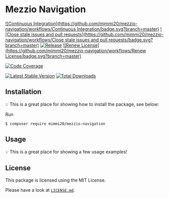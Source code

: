 # Mezzio Navigation

[![Continuous Integration](https://github.com/mimmi20/mezzio-navigation/workflows/Continuous Integration/badge.svg?branch=master)](https://github.com/mimmi20/mezzio-navigation/actions)
[![Close stale issues and pull requests](https://github.com/mimmi20/mezzio-navigation/workflows/Close stale issues and pull requests/badge.svg?branch=master)](https://github.com/mimmi20/mezzio-navigation/actions)
[![Release](https://github.com/mimmi20/mezzio-navigation/workflows/Release/badge.svg?branch=master)](https://github.com/mimmi20/mezzio-navigation/actions)
[![Renew License](https://github.com/mimmi20/mezzio-navigation/workflows/Renew License/badge.svg?branch=master)](https://github.com/mimmi20/mezzio-navigation/actions)

[![Code Coverage](https://codecov.io/gh/mimmi20/mezzio-navigation/branch/master/graph/badge.svg)](https://codecov.io/gh/mimmi20/mezzio-navigation)

[![Latest Stable Version](https://poser.pugx.org/mimmi20/mezzio-navigation/v/stable)](https://packagist.org/packages/mimmi20/mezzio-navigation)
[![Total Downloads](https://poser.pugx.org/mimmi20/mezzio-navigation/downloads)](https://packagist.org/packages/mimmi20/mezzio-navigation)

## Installation

:bulb: This is a great place for showing how to install the package, see below:

Run

```
$ composer require mimmi20/mezzio-navigation
```

## Usage

:bulb: This is a great place for showing a few usage examples!

## License

This package is licensed using the MIT License.

Please have a look at [`LICENSE.md`](LICENSE.md).

